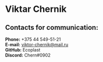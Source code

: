 # Viktar Chernik

## Contacts for communication:
**Phone:** +375 44 549-51-21<br>
**E-mail:** viktor-chernik@mail.ru<br>
**GitHub:** Ecoplast<br>
**Discord:** Chern#0902
